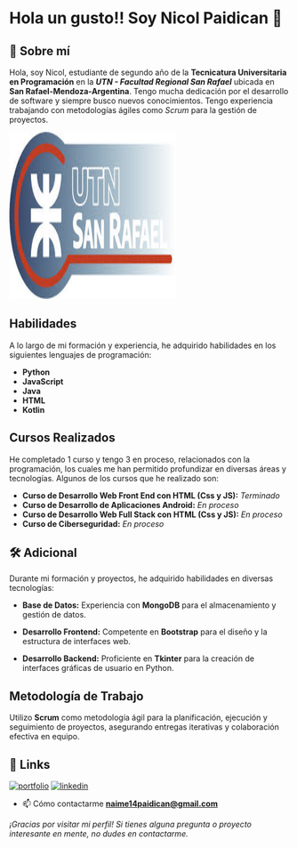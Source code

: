 # Hola un gusto!! Soy Nicol Paidican 👋


## 🚀 Sobre mí

Hola, soy Nicol, estudiante de segundo año de la **Tecnicatura Universitaria en Programación** en la ***UTN - Facultad Regional San Rafael*** ubicada en **San Rafael-Mendoza-Argentina**. Tengo mucha dedicación por el desarrollo de software y siempre busco nuevos conocimientos. Tengo experiencia trabajando con metodologías ágiles como *Scrum* para la gestión de proyectos.

<img src="https://github.com/Nikki-021/readme/blob/main/download.jpg?raw=true" alt="Logo" width="300" height="300">


## Habilidades

A lo largo de mi formación y experiencia, he adquirido habilidades en los siguientes lenguajes de programación:

- **Python**
- **JavaScript**
- **Java**
- **HTML**
- **Kotlin**

## Cursos Realizados

He completado 1 curso y tengo 3 en proceso, relacionados con la programación, los cuales me han permitido profundizar en diversas áreas y tecnologías. Algunos de los cursos que he realizado son:

- **Curso de Desarrollo Web Front End con HTML (Css y JS):** *Terminado*
- **Curso de Desarrollo de Aplicaciones Android:** *En proceso*
- **Curso de Desarrollo Web Full Stack con HTML (Css y JS):** *En proceso* 
- **Curso de Ciberseguridad:** *En proceso*

## 🛠 Adicional
Durante mi formación y proyectos, he adquirido habilidades en diversas tecnologías:

- **Base de Datos:** Experiencia con **MongoDB** para el almacenamiento y gestión de datos.

- **Desarrollo Frontend:** Competente en **Bootstrap** para el diseño y la estructura de interfaces web.

- **Desarrollo Backend:** Proficiente en **Tkinter** para la creación de interfaces gráficas de usuario en Python.

## Metodología de Trabajo
Utilizo **Scrum** como metodología ágil para la planificación, ejecución y seguimiento de proyectos, asegurando entregas iterativas y colaboración efectiva en equipo.



## 🔗 Links
[![portfolio](https://img.shields.io/badge/my_portfolio-000?style=for-the-badge&logo=ko-fi&logoColor=white)](https://katherineoelsner.com/)
[![linkedin](https://img.shields.io/badge/linkedin-0A66C2?style=for-the-badge&logo=linkedin&logoColor=white)](https://www.linkedin.com/in/nicol-paidican-731259289/)

- 📫 Cómo contactarme **naime14paidican@gmail.com**

*¡Gracias por visitar mi perfil! Si tienes alguna pregunta o proyecto interesante en mente, no dudes en contactarme.*
